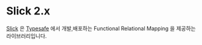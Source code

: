 Slick 2.x
====

[Slick](http://slick.typesafe.com) 은 [Typesafe](http://typesafe.com) 에서 개발,배포하는 Functional Relational Mapping 을 제공하는 라이브러리입니다.

